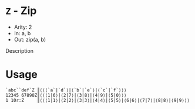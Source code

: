 # `Z` - Zip

- Arity: 2
- In: a, b
- Out: zip(a, b)

Description

# Usage
```
`abc``def`Z ║⟨⟨⟨`a`|`d`⟩|⟨`b`|`e`⟩|⟨`c`|`f`⟩⟩⟩
12345 67890Z║⟨⟨⟨1|6⟩|⟨2|7⟩|⟨3|8⟩|⟨4|9⟩|⟨5|0⟩⟩⟩
1 10r:Z     ║⟨⟨⟨1|1⟩|⟨2|2⟩|⟨3|3⟩|⟨4|4⟩|⟨5|5⟩|⟨6|6⟩|⟨7|7⟩|⟨8|8⟩|⟨9|9⟩⟩⟩
```
